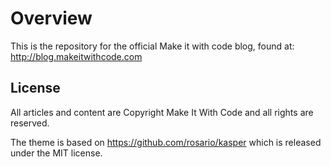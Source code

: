 # Overview

This is the repository for the official Make it with code blog, found at: <http://blog.makeitwithcode.com>

## License

All articles and content are Copyright Make It With Code and all rights are reserved.

The theme is based on <https://github.com/rosario/kasper> which is
released under the MIT license.
